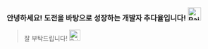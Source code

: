 ### 안녕하세요! 도전을 바탕으로 성장하는 개발자 추다율입니다! <img src="https://raw.githubusercontent.com/Tarikul-Islam-Anik/Animated-Fluent-Emojis/master/Emojis/Hand%20gestures/Raising%20Hands.png" alt="Raising Hands" width="30" height="30" />

> 잘 부탁드립니다! <img src="https://raw.githubusercontent.com/Tarikul-Islam-Anik/Animated-Fluent-Emojis/master/Emojis/Symbols/Bright%20Button.png" alt="Bright Button" width="25" height="25" />

<!--
<img src="https://raw.githubusercontent.com/Tarikul-Islam-Anik/Animated-Fluent-Emojis/master/Emojis/People%20with%20professions/Woman%20Technologist%20Light%20Skin%20Tone.png" alt="Woman Technologist Light Skin Tone" width="25" height="25" /> 
-->


<!-- 
<div align= "center">
    <img src="https://capsule-render.vercel.app/api?type=waving&height=230&color=8be49a&text=Hello👋%20I'm%20dayul!&reversal=false&fontColor=ffff&fontSize=65&animation=fadeIn"/>
    <div align= "center">
        <a href="https://hits.seeyoufarm.com">
    </div>
    <div align= "center"> 
        <h2 style="border-bottom: 1px solid #d8dee4; color: #282d33;"> 🏅 Stats </h2> 
        <div align= "center"> 
            <a href="https://git.io/streak-stats"><img src="https://streak-stats.demolab.com?user=dayul&theme=vue" alt="GitHub Streak" /></a>
      </div>
    </div>
    <br>
    <img src="https://capsule-render.vercel.app/api?type=waving&color=8be49a&height=150&section=footer&fontSize=90"/>
</div>
-->
